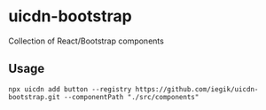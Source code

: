 # uicdn-bootstrap
Collection of React/Bootstrap components

## Usage

```
npx uicdn add button --registry https://github.com/iegik/uicdn-bootstrap.git --componentPath "./src/components"
```
